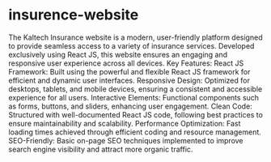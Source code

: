 # insurence-website
 The Kaltech Insurance website is a modern, user-friendly platform designed to provide seamless access to a variety of insurance services. Developed exclusively using React JS, this website ensures an engaging and responsive user experience across all devices.  Key Features:  React JS Framework: Built using the powerful and flexible React JS framework for efficient and dynamic user interfaces.  Responsive Design: Optimized for desktops, tablets, and mobile devices, ensuring a consistent and accessible experience for all users.  Interactive Elements: Functional components such as forms, buttons, and sliders, enhancing user engagement.  Clean Code: Structured with well-documented React JS code, following best practices to ensure maintainability and scalability.  Performance Optimization: Fast loading times achieved through efficient coding and resource management.  SEO-Friendly: Basic on-page SEO techniques implemented to improve search engine visibility and attract more organic traffic.
